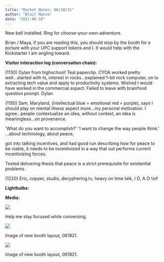 ```yaml
---
title: "Market Notes: 06/18/21"
author: "Blair Munro"
date: "2021-06-18"
---
```


New bell installed. Ring for choose-your-own-adventure.

Brian / Maya, if you are reading this, you should stop by the booth for a picture with your UPC support tokens and I. It would help with the Kickstarter I am angling toward.

**Visitor interaction log (conversation chain):**

(1130) Dylan from highschool! Teal paperclip. CYOA worked pretty well...started with hi, interest in rocks...explained 1-bit rock computer, on to extracting tech value and apply to productivity systems. Wished I would have worked in the commercial aspect. Failed to leave with brainfood question prompt. Dylan 

(1150) Sam, Maryland, (intellectual blue + emotional red = purple), says I should play on mental illness aspect more...my personal motivation. I agree...people contextualize an idea, without context, an idea is meaningless...on provenance.

'What do you want to accomplish?'
'I want to change the way people think.' ...about technology, about peace, 

got into talking incentives, and had good run describing how for peace to be viable, it needs to be incentivized in a way that out performs current incentivizing forces.

Tested delivering thesis that peace is a strict prerequisite for existential problems.

(1220) Eric, copper, studio, decyphering.tv, heavy on time talk, I O, A O \inf




**Lightbulbs:**



**Media:**

<div class="figure">

![](/images/marketnotes/armmap061821.jpg)

<p class="caption">Help me stay focused while conversing.</p>

</div>

<div class="figure">

![](/images/marketnotes/layout061821.jpg)

<p class="caption">Image of new booth layout, 061821.</p>

</div>

<div class="figure">

![](/images/marketnotes/display061821.jpg)

<p class="caption">Image of new booth layout, 061821.</p>

</div>
